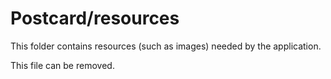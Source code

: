 # Postcard/resources

This folder contains resources (such as images) needed by the application. 

This file can be removed.
